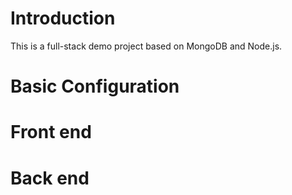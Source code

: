 # Introduction
This is a full-stack demo project based on MongoDB and Node.js.
# Basic Configuration


# Front end

# Back end